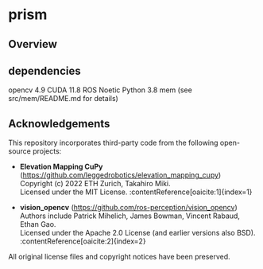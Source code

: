 # prism

## Overview

## dependencies
opencv 4.9
CUDA 11.8
ROS Noetic
Python 3.8
mem (see src/mem/README.md for details)

## Acknowledgements

This repository incorporates third-party code from the following open-source projects:

- **Elevation Mapping CuPy** (https://github.com/leggedrobotics/elevation_mapping_cupy)  
  Copyright (c) 2022 ETH Zurich, Takahiro Miki.  
  Licensed under the MIT License. :contentReference[oaicite:1]{index=1}

- **vision_opencv** (https://github.com/ros-perception/vision_opencv)  
  Authors include Patrick Mihelich, James Bowman, Vincent Rabaud, Ethan Gao.  
  Licensed under the Apache 2.0 License (and earlier versions also BSD). :contentReference[oaicite:2]{index=2}

All original license files and copyright notices have been preserved.  
